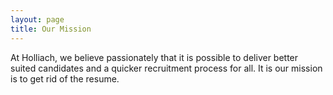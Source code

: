 ```yaml
---
layout: page
title: Our Mission
---
```

At Holliach, we believe passionately that it is possible to deliver better suited candidates and a quicker recruitment process for all.  It is our mission is to get rid of the resume.  
